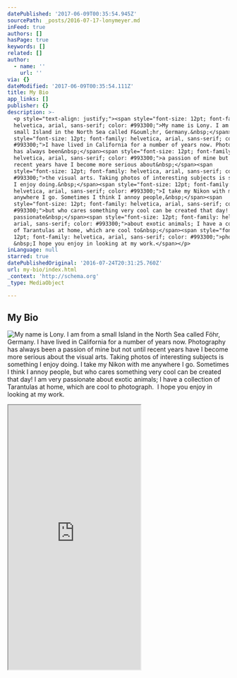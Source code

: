 ```yaml
---
datePublished: '2017-06-09T00:35:54.945Z'
sourcePath: _posts/2016-07-17-lonymeyer.md
inFeed: true
authors: []
hasPage: true
keywords: []
related: []
author:
  - name: ''
    url: ''
via: {}
dateModified: '2017-06-09T00:35:54.111Z'
title: My Bio
app_links: []
publisher: {}
description: >-
  <p style="text-align: justify;"><span style="font-size: 12pt; font-family:
  helvetica, arial, sans-serif; color: #993300;">My name is Lony. I am from a
  small Island in the North Sea called F&ouml;hr, Germany.&nbsp;</span><span
  style="font-size: 12pt; font-family: helvetica, arial, sans-serif; color:
  #993300;">I have lived in California for a number of years now. Photography
  has always been&nbsp;</span><span style="font-size: 12pt; font-family:
  helvetica, arial, sans-serif; color: #993300;">a passion of mine but not until
  recent years have I become more serious about&nbsp;</span><span
  style="font-size: 12pt; font-family: helvetica, arial, sans-serif; color:
  #993300;">the visual arts. Taking photos of interesting subjects is something
  I enjoy doing.&nbsp;</span><span style="font-size: 12pt; font-family:
  helvetica, arial, sans-serif; color: #993300;">I take my Nikon with me
  anywhere I go. Sometimes I think I annoy people,&nbsp;</span><span
  style="font-size: 12pt; font-family: helvetica, arial, sans-serif; color:
  #993300;">but who cares something very cool can be created that day! I am very
  passionate&nbsp;</span><span style="font-size: 12pt; font-family: helvetica,
  arial, sans-serif; color: #993300;">about exotic animals; I have a collection
  of Tarantulas at home, which are cool to&nbsp;</span><span style="font-size:
  12pt; font-family: helvetica, arial, sans-serif; color: #993300;">photograph.
  &nbsp;I hope you enjoy in looking at my work.</span></p>
inLanguage: null
starred: true
datePublishedOriginal: '2016-07-24T20:31:25.760Z'
url: my-bio/index.html
_context: 'http://schema.org'
_type: MediaObject

---
```

## My Bio
![<p style="text-align: justify;"><span style="font-size: 12pt; font-family: helvetica, arial, sans-serif; color: #993300;">My name is Lony. I am from a small Island in the North Sea called F&ouml;hr, Germany.&nbsp;</span><span style="font-size: 12pt; font-family: helvetica, arial, sans-serif; color: #993300;">I have lived in California for a number of years now. Photography has always been&nbsp;</span><span style="font-size: 12pt; font-family: helvetica, arial, sans-serif; color: #993300;">a passion of mine but not until recent years have I become more serious about&nbsp;</span><span style="font-size: 12pt; font-family: helvetica, arial, sans-serif; color: #993300;">the visual arts. Taking photos of interesting subjects is something I enjoy doing.&nbsp;</span><span style="font-size: 12pt; font-family: helvetica, arial, sans-serif; color: #993300;">I take my Nikon with me anywhere I go. Sometimes I think I annoy people,&nbsp;</span><span style="font-size: 12pt; font-family: helvetica, arial, sans-serif; color: #993300;">but who cares something very cool can be created that day! I am very passionate&nbsp;</span><span style="font-size: 12pt; font-family: helvetica, arial, sans-serif; color: #993300;">about exotic animals; I have a collection of Tarantulas at home, which are cool to&nbsp;</span><span style="font-size: 12pt; font-family: helvetica, arial, sans-serif; color: #993300;">photograph. &nbsp;I hope you enjoy in looking at my work.</span></p>](https://the-grid-user-content.s3-us-west-2.amazonaws.com/851202bb-44d4-4da2-894a-fa3518c60783.jpg)

<iframe src="https://the-grid.github.io/ed-userhtml/?g=eJy9lEFuGzEMRa_ymwJZ2U7arGK72RRoYaANCiQX4Iw5lmyNOJA4nqinL2U7RS9QLyVR0iP1qPWArCXwlxvlN51T8Lu4xH7M6ruyunla54Hie0gnUefZ_-YlPn0edIXTREe9D2UJx-HI6luagZKnMEOmmOeZk-9WaCVIWuLj4-PDw_29nfyzIFLP8Bk_JJYFNqAeXZIehNxTCNjkQHELH6GO8SxJHV6Y0Noib_HtVsY-rFya4TunnuyQ29jkYbW-q9T_kX0DR0dG8Ec-4X21unWSoic7Nhl_HPuGE6RDYUoZUaYFfjlR2SUaXLH9GRQmKhkNc7wSN2GgnL3EStb7yGhGNTjFGNUHJG456oX5lOLG8FqxZ-olMeq5Mhp5I6Neibk-_dHnkYKFa17glQ4-7jDUauaaiI_Kic1Ym81js-dWc9UqG7e6OrsBx70UbMVG15NE6WCFK3j2Byv55E1fq6R5OjkDNqqdLPBSKX3P2caV9lAbIUajHViGwLMr4VYTJifWXFbLf2p35FQsWoKtRLMBbWJS814dKbZUPpw79xR30cvWr2V0NRH8JrbFyubt38grXPqTanwwHS7Gv1KiqGOovadwluLMUvats6v4nKPKlcCHv5_BAucrDVoGRpHxYqt9LEHkJLvhmkeTpMPinexuePoDSZX62w" height="600" style=""></iframe>